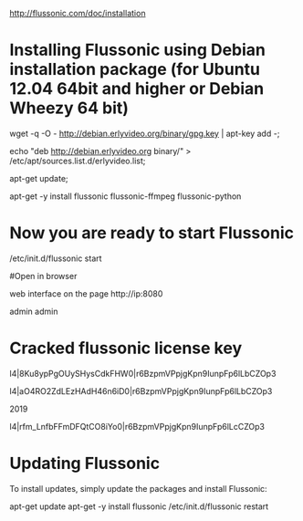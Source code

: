 http://flussonic.com/doc/installation

# Installing Flussonic using Debian installation package (for Ubuntu 12.04 64bit and higher or Debian Wheezy 64 bit)

wget -q -O - http://debian.erlyvideo.org/binary/gpg.key | apt-key add -;

echo "deb http://debian.erlyvideo.org binary/" > /etc/apt/sources.list.d/erlyvideo.list;

apt-get update;

apt-get -y install flussonic flussonic-ffmpeg flussonic-python

# Now you are ready to start Flussonic

/etc/init.d/flussonic start

#Open in browser

web interface on the page http://ip:8080
 
 admin
 admin

# Cracked flussonic license key
l4|8Ku8ypPgOUySHysCdkFHW0|r6BzpmVPpjgKpn9IunpFp6lLbCZOp3

l4|aO4RO2ZdLEzHAdH46n6iD0|r6BzpmVPpjgKpn9IunpFp6lLbCZOp3

2019

l4|rfm_LnfbFFmDFQtCO8iYo0|r6BzpmVPpjgKpn9IunpFp6lLcCZOp3



# Updating Flussonic
To install updates, simply update the packages and install Flussonic:

apt-get update
apt-get -y install flussonic
/etc/init.d/flussonic restart


